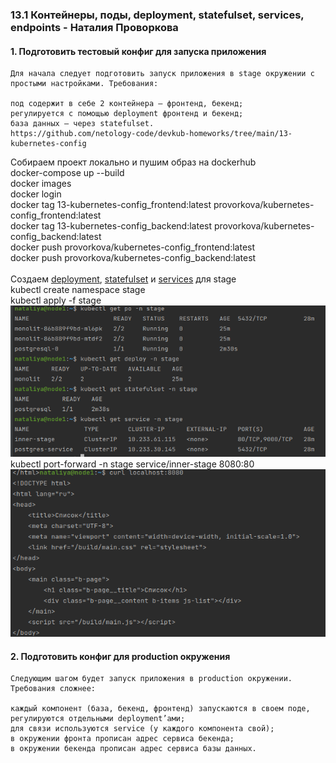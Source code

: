 ### 13.1 Контейнеры, поды, deployment, statefulset, services, endpoints - Наталия Проворкова
#### 1. Подготовить тестовый конфиг для запуска приложения
```
Для начала следует подготовить запуск приложения в stage окружении с простыми настройками. Требования:

под содержит в себе 2 контейнера — фронтенд, бекенд;
регулируется с помощью deployment фронтенд и бекенд;
база данных — через statefulset.
https://github.com/netology-code/devkub-homeworks/tree/main/13-kubernetes-config
```
Собираем проект локально и пушим образ на dockerhub
<br>docker-compose up --build
<br>docker images
<br>docker login
<br>docker tag 13-kubernetes-config_frontend:latest provorkova/kubernetes-config_frontend:latest
<br>docker tag 13-kubernetes-config_backend:latest provorkova/kubernetes-config_backend:latest
<br>docker push provorkova/kubernetes-config_frontend:latest
<br>docker push provorkova/kubernetes-config_backend:latest
<br><br>Создаем [deployment](stage/deployment.yaml), [statefulset](stage/statefulset.yaml) и [services](stage/services.yaml) для stage
<br>kubectl create namespace stage
<br>kubectl apply -f stage
<br>![stage-entities](imgs/stage-entities.png)
<br>kubectl port-forward -n stage service/inner-stage 8080:80 
<br>![stage-curl](imgs/stage-curl.png)
#### 2. Подготовить конфиг для production окружения
```
Следующим шагом будет запуск приложения в production окружении. Требования сложнее:

каждый компонент (база, бекенд, фронтенд) запускаются в своем поде, регулируются отдельными deployment’ами;
для связи используются service (у каждого компонента свой);
в окружении фронта прописан адрес сервиса бекенда;
в окружении бекенда прописан адрес сервиса базы данных.
```
